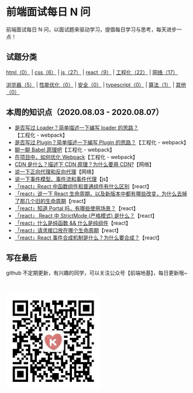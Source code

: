 # 前端面试每日 N 问

前端面试每日 N 问，以面试题来驱动学习，提倡每日学习与思考，每天进步一点！

## 试题分类

[html（0）](./question/html.md) | [css（6）](./question/css.md) | [js（27）](./question/js.md) | [react（9）](./question/react.md) | [工程化（22）](./question/engineering.md) | [网络（17）](./question/network.md)

[浏览器（5）](./question/browser.md) | [性能优化（0）](./question/performance.md) | [安全（0）](./question/safe.md) | [typescript（0）](./question/typescript.md) | [算法（1）](./question/algorithm.md) | [其他（0）](./question/else.md)

## 本周的知识点（2020.08.03 - 2020.08.07）

- [是否写过 Loader？简单描述一下编写 loader 的思路？](./answer/engineering/engineering.md#19)【工程化 - webpack】
- [是否写过 Plugin？简单描述一下编写 Plugin 的思路？](./answer/engineering/engineering.md#20)【工程化 - webpack】
- [聊一聊 Babel 原理吧](./answer/engineering/engineering.md#21)【工程化 - webpack】
- [在项目中，如何优化 Webpack](./answer/engineering/engineering.md#22)【工程化 - webpack】
- [CDN 是什么？描述下 CDN 原理？为什么要用 CDN?](./answer/network/network.md#16)【网络】
- [说一下正向代理和反向代理](./answer/network/network.md#17)【网络】
- [说一下事件模型、事件流和事件代理](./answer/js/js1.md#26)【js】
- [「react」React 中函数组件和普通组件有什么区别](./answer/react/react.md#3)【react】
- [「react」说一下 React 生命周期，以及新版本中都有哪些改变，为什么去掉了那几个旧的生命周期](./answer/react/react.md#4)【react】
- [「react」知道 Portal 吗，有哪些使用场景？](./answer/react/react.md#5)【react】
- [「react」 React 中 StrictMode (严格模式) 是什么？](./answer/react/react.md#6)【react】
- [「react」什么是纯函数 && 什么是纯组件](./answer/react/react.md#7)【react】
- [「react」请求接口放在哪个生命周期](./answer/react/react.md#8)【react】
- [「react」React 事件合成机制是什么？为什么要合成？](./answer/react/react.md#9)【react】

## 写在最后

github 不定期更新，有兴趣的同学，可以关注公众号【前端地基】，每日更新哦~

<br/>
<br/>

<img src="./assets/gongzhonghao.jpg">
